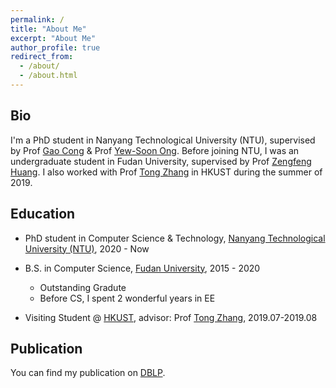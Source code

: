 ```yaml
---
permalink: /
title: "About Me"
excerpt: "About Me"
author_profile: true
redirect_from: 
  - /about/
  - /about.html
---
```


## Bio

I'm a PhD student in Nanyang Technological University (NTU), supervised by Prof [Gao Cong](https://www.ntu.edu.sg/home/gaocong/) & Prof [Yew-Soon Ong](https://www.ntu.edu.sg/home/asysong/). Before joining NTU, I was an undergraduate student in Fudan University, supervised by Prof [Zengfeng Huang](http://home.cse.ust.hk/~huangzf/). I also worked with Prof [Tong Zhang](http://tongzhang-ml.org/) in HKUST during the summer of 2019.

<!-- You can find me CV here [[html](https://haicang.github.io/cv/)/[pdf](https://haicang.github.io/files/HaicangZhou.pdf)]. -->

## Education

- PhD student in Computer Science & Technology, [Nanyang Technological University (NTU)](https://www.ntu.edu.sg/Pages/home.aspx), 2020 - Now

- B.S. in Computer Science, [Fudan University](https://www.fudan.edu.cn/en/), 2015 - 2020
    - Outstanding Gradute
    - Before CS, I spent 2 wonderful years in EE

- Visiting Student @ [HKUST](https://www.ust.hk/), advisor: Prof [Tong Zhang](http://tongzhang-ml.org/), 2019.07-2019.08

## Publication

You can find my publication on [DBLP](https://dblp.uni-trier.de/pid/268/6822.html).